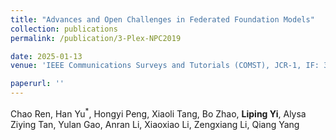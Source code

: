```yaml
---
title: "Advances and Open Challenges in Federated Foundation Models"
collection: publications
permalink: /publication/3-Plex-NPC2019

date: 2025-01-13
venue: 'IEEE Communications Surveys and Tutorials (COMST), JCR-1, IF: 34.4'

paperurl: ''
---
```


Chao Ren, Han Yu$^{\ast}$, Hongyi Peng, Xiaoli Tang, Bo Zhao, **Liping Yi**, Alysa Ziying Tan, Yulan Gao, Anran Li, Xiaoxiao Li, Zengxiang Li, Qiang Yang
